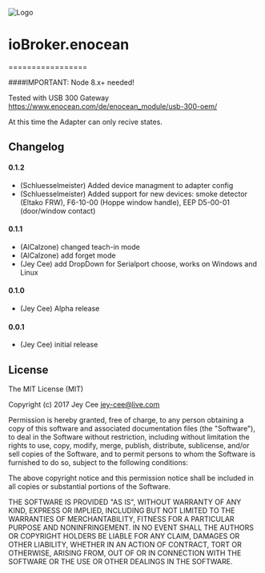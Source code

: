 ![Logo](admin/EnOcean.png)
# ioBroker.enocean
=================

####IMPORTANT: Node 8.x+ needed!

Tested with USB 300 Gateway https://www.enocean.com/de/enocean_module/usb-300-oem/

At this time the Adapter can only recive states.

## Changelog

#### 0.1.2
* (Schluesselmeister) Added device managment to adapter config
* (Schluesselmeister) Added support for new devices: smoke detector (Eltako FRW), F6-10-00 (Hoppe window handle), EEP D5-00-01 (door/window contact)

#### 0.1.1
* (AlCalzone) changed teach-in mode
* (AlCalzone) add forget mode
* (Jey Cee) add DropDown for Serialport choose, works on Windows and Linux

#### 0.1.0
* (Jey Cee) Alpha release 

#### 0.0.1
* (Jey Cee) initial release

## License
The MIT License (MIT)

Copyright (c) 2017 Jey Cee <jey-cee@live.com>

Permission is hereby granted, free of charge, to any person obtaining a copy
of this software and associated documentation files (the "Software"), to deal
in the Software without restriction, including without limitation the rights
to use, copy, modify, merge, publish, distribute, sublicense, and/or sell
copies of the Software, and to permit persons to whom the Software is
furnished to do so, subject to the following conditions:

The above copyright notice and this permission notice shall be included in
all copies or substantial portions of the Software.

THE SOFTWARE IS PROVIDED "AS IS", WITHOUT WARRANTY OF ANY KIND, EXPRESS OR
IMPLIED, INCLUDING BUT NOT LIMITED TO THE WARRANTIES OF MERCHANTABILITY,
FITNESS FOR A PARTICULAR PURPOSE AND NONINFRINGEMENT. IN NO EVENT SHALL THE
AUTHORS OR COPYRIGHT HOLDERS BE LIABLE FOR ANY CLAIM, DAMAGES OR OTHER
LIABILITY, WHETHER IN AN ACTION OF CONTRACT, TORT OR OTHERWISE, ARISING FROM,
OUT OF OR IN CONNECTION WITH THE SOFTWARE OR THE USE OR OTHER DEALINGS IN
THE SOFTWARE.
